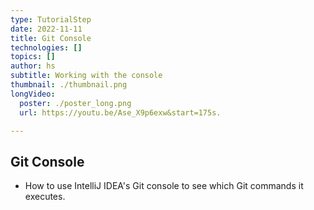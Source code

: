 ```yaml
---
type: TutorialStep
date: 2022-11-11
title: Git Console
technologies: []
topics: []
author: hs
subtitle: Working with the console
thumbnail: ./thumbnail.png
longVideo:
  poster: ./poster_long.png
  url: https://youtu.be/Ase_X9p6exw&start=175s.

---
```

## Git Console

* How to use IntelliJ IDEA's Git console to see which Git commands it executes.